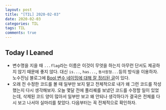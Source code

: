 ```yaml
---
layout: post
title: "[TIL] 2020-02-03"
date: 2020-02-03
categories: TIL
tags: TIL
comments: true
---
```


## Today I Leaned
- 변수명을 지을 때 `...flag`라는 이름은 이것이 무엇을 하는지 아무런 단서도 제공하지 않기 때문에 좋지 않다. 대신 `is...`, `has...`, `동사원형...`등의 방식을 이용하자. 노수진님 블로그에 [Bool 변수 네이밍에 대해 잘 정리된 글](https://soojin.ro/blog/naming-boolean-variables)이 있다.
- 오래 전 수정한 코드를 볼 때 일부만 보지 말고 전체적으로 내가 왜 그런 코드를 작성했는지 다시 생각해보자. 오늘 몇달 전에 풀리퀘를 보냈던 코드를 수정할 일이 있었는데, 삭제된 코드 양이 많아서 일부만 보고 왜 안되나 생각하다가 결국은 전체를 다시 보고 나서야 실마리를 찾았다. 다음부터는 꼭 전체적으로 확인하자.